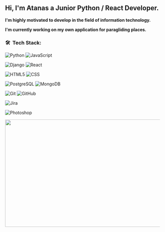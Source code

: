 <h2>Hi, I'm Atanas a Junior Python / React Developer.</h2>
<p><strong>I'm highly motivated to develop in the field of information technology.</strong></p>
<p><strong>I'm currently working on my own application for paragliding places.</strong></p>

<h3> 🛠 &nbsp;Tech Stack:</h3>
      
                  
![Python](https://img.shields.io/badge/-Python-333333?style=flat&logo=python)
![JavaScript](https://img.shields.io/badge/-JavaScript-333333?style=flat&logo=JavaScript&logoColor=FFD700)
            
![Django](https://img.shields.io/badge/-Django-333333?style=flat&logo=Django&logoColor=1a751a)
![React](https://img.shields.io/badge/-React-333333?style=flat&logo=React&logoColor=00ffff)
            
![HTML5](https://img.shields.io/badge/-HTML5-333333?style=flat&logo=HTML5)
![CSS](https://img.shields.io/badge/-CSS-333333?style=flat&logo=CSS3&logoColor=1572B6)
            
![PostgreSQL](https://img.shields.io/badge/-PostgreSQL-333333?style=flat&logo=PostgreSQL&logoColor=33cccc)
![MongoDB](https://img.shields.io/badge/-MongoDB-333333?style=flat&logo=mongodb)
            
![Git](https://img.shields.io/badge/-Git-333333?style=flat&logo=git)
![GitHub](https://img.shields.io/badge/-GitHub-333333?style=flat&logo=github)
            
![Jira](https://img.shields.io/badge/-Jira-333333?style=flat&logo=jira&logoColor=0066ff)
            
![Photoshop](https://img.shields.io/badge/-Photoshop-333333?style=flat&logo=adobe-photoshop)
  
  
<img src="https://cdn.dribbble.com/users/2789762/screenshots/8630894/media/583b209224b027954cb6e8b9901cb731.gif" width="594px" height="348px"/>
